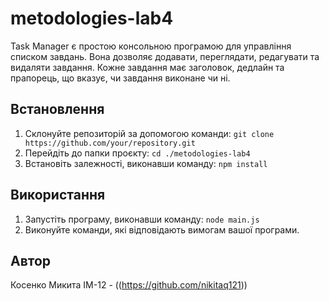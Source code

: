 # metodologies-lab4

Task Manager є простою консольною програмою для управління списком завдань. Вона дозволяє додавати, переглядати, редагувати та видаляти завдання. Кожне завдання має заголовок, дедлайн та прапорець, що вказує, чи завдання виконане чи ні.

## Встановлення

1. Склонуйте репозиторій за допомогою команди: `git clone https://github.com/your/repository.git`
2. Перейдіть до папки проєкту: `cd ./metodologies-lab4`
3. Встановіть залежності, виконавши команду: `npm install`

## Використання

1. Запустіть програму, виконавши команду: `node main.js`
2. Виконуйте команди, які відповідають вимогам вашої програми.


## Автор

Косенко Микита ІМ-12 - ((https://github.com/nikitaq121))

